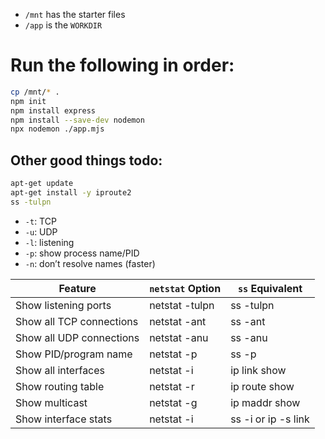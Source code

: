 - `/mnt` has the starter files
- `/app` is the `WORKDIR`
# Run the following in order:
```bash
cp /mnt/* .
npm init
npm install express
npm install --save-dev nodemon
npx nodemon ./app.mjs
```

## Other good things todo:
```bash
apt-get update
apt-get install -y iproute2
ss -tulpn
```
- `-t`: TCP
- `-u`: UDP
- `-l`: listening
- `-p`: show process name/PID
- `-n`: don’t resolve names (faster)

| Feature                  | `netstat` Option | `ss` Equivalent     |
| ------------------------ | ---------------- | ------------------- |
| Show listening ports     | netstat -tulpn   | ss -tulpn           |
| Show all TCP connections | netstat -ant     | ss -ant             |
| Show all UDP connections | netstat -anu     | ss -anu             |
| Show PID/program name    | netstat -p       | ss -p               |
| Show all interfaces      | netstat -i       | ip link show        |
| Show routing table       | netstat -r       | ip route show       |
| Show multicast           | netstat -g       | ip maddr show       |
| Show interface stats     | netstat -i       | ss -i or ip -s link |
